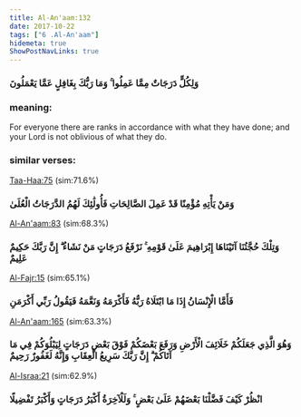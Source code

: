 ```yaml
---
title: Al-An'aam:132
date: 2017-10-22
tags: ["6 .Al-An'aam"]
hidemeta: true 
ShowPostNavLinks: true 
---
```

### وَلِكُلٍّ دَرَجَاتٌ مِمَّا عَمِلُوا ۚ وَمَا رَبُّكَ بِغَافِلٍ عَمَّا يَعْمَلُونَ
### meaning: 
For everyone there are ranks in accordance with what they have done; and your Lord is not oblivious of what they do.
### similar verses: 

[Taa-Haa:75](/20/75) (sim:71.6%)

### وَمَنْ يَأْتِهِ مُؤْمِنًا قَدْ عَمِلَ الصَّالِحَاتِ فَأُولَٰئِكَ لَهُمُ الدَّرَجَاتُ الْعُلَىٰ

[Al-An'aam:83](/6/83) (sim:68.3%)

### وَتِلْكَ حُجَّتُنَا آتَيْنَاهَا إِبْرَاهِيمَ عَلَىٰ قَوْمِهِ ۚ نَرْفَعُ دَرَجَاتٍ مَنْ نَشَاءُ ۗ إِنَّ رَبَّكَ حَكِيمٌ عَلِيمٌ

[Al-Fajr:15](/89/15) (sim:65.1%)

### فَأَمَّا الْإِنْسَانُ إِذَا مَا ابْتَلَاهُ رَبُّهُ فَأَكْرَمَهُ وَنَعَّمَهُ فَيَقُولُ رَبِّي أَكْرَمَنِ

[Al-An'aam:165](/6/165) (sim:63.3%)

### وَهُوَ الَّذِي جَعَلَكُمْ خَلَائِفَ الْأَرْضِ وَرَفَعَ بَعْضَكُمْ فَوْقَ بَعْضٍ دَرَجَاتٍ لِيَبْلُوَكُمْ فِي مَا آتَاكُمْ ۗ إِنَّ رَبَّكَ سَرِيعُ الْعِقَابِ وَإِنَّهُ لَغَفُورٌ رَحِيمٌ

[Al-Israa:21](/17/21) (sim:62.9%)

### انْظُرْ كَيْفَ فَضَّلْنَا بَعْضَهُمْ عَلَىٰ بَعْضٍ ۚ وَلَلْآخِرَةُ أَكْبَرُ دَرَجَاتٍ وَأَكْبَرُ تَفْضِيلًا
